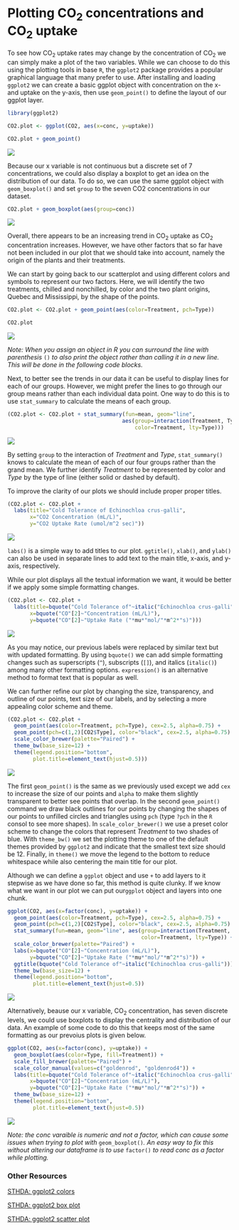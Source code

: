 
# Plotting CO<sub>2</sub> concentrations and CO<sub>2</sub> uptake

To see how CO<sub>2</sub> uptake rates may change by the concentration of CO<sub>2</sub> we can simply make a plot of the two variables. While we can choose to do this using the plotting tools in base `R`, the `ggplot2` package provides a popular graphical language that many prefer to use. After installing and loading `ggplot2` we can create a basic ggplot object with concentration on the x- and uptake on the y-axis, then use `geom_point()` to define the layout of our ggplot layer.

``` r
library(ggplot2)

CO2.plot <- ggplot(CO2, aes(x=conc, y=uptake))

CO2.plot + geom_point()
```

<img src="imgs/geom_point-1.png" style="display: block; margin: auto;" />

Because our x variable is not continuous but a discrete set of 7 concentrations, we could also display a boxplot to get an idea on the distribution of our data. To do so, we can use the same ggplot object with `geom_boxplot()` and set `group` to the seven CO2 concentrations in our dataset.

``` r
CO2.plot + geom_boxplot(aes(group=conc))
```

<img src="imgs/geom_boxplot-1.png" style="display: block; margin: auto;" />

Overall, there appears to be an increasing trend in CO<sub>2</sub> uptake as CO<sub>2</sub> concentration increases. However, we have other factors that so far have not been included in our plot that we should take into account, namely the origin of the plants and their treatments.

We can start by going back to our scatterplot and using different colors and symbols to represent our two factors. Here, we will identify the two treatments, chilled and nonchilled, by color and the two plant origins, Quebec and Mississippi, by the shape of the points.

``` r
CO2.plot <- CO2.plot + geom_point(aes(color=Treatment, pch=Type))

CO2.plot
```

<img src="imgs/geom_point_colors-1.png" style="display: block; margin: auto;" />

*Note: When you assign an object in R you can surround the line with parenthesis* `()` *to also print the object rather than calling it in a new line. This will be done in the following code blocks.*

Next, to better see the trends in our data it can be useful to display lines for each of our groups. However, we might prefer the lines to go through our group means rather than each individual data point. One way to do this is to use `stat_summary` to calculate the means of each group.

``` r
(CO2.plot <- CO2.plot + stat_summary(fun=mean, geom="line",
                                    aes(group=interaction(Treatment, Type),
                                        color=Treatment, lty=Type)))
```

<img src="imgs/geom_point_lines-1.png" style="display: block; margin: auto;" />

By setting `group` to the interaction of *Treatment* and *Type*, `stat_summary()` knows to calculate the mean of each of our four groups rather than the grand mean. We further identify *Treatment* to be represented by color and *Type* by the type of line (either solid or dashed by default).

To improve the clarity of our plots we should include proper proper titles.

``` r
(CO2.plot <- CO2.plot +
  labs(title="Cold Tolerance of Echinochloa crus-galli",
       x="CO2 Concentration (mL/L)",
       y="CO2 Uptake Rate (umol/m^2 sec)"))
```

<img src="imgs/geom_point_labs-1.png" style="display: block; margin: auto;" />

`labs()` is a simple way to add titles to our plot. `ggtitle()`, `xlab()`, and `ylab()` can also be used in separate lines to add text to the main title, x-axis, and y-axis, respectively.

While our plot displays all the textual information we want, it would be better if we apply some simple formatting changes.

``` r
(CO2.plot <- CO2.plot +
  labs(title=bquote("Cold Tolerance of"~italic("Echinochloa crus-galli")),
       x=bquote("CO"[2]~"Concentration (mL/L)"),
       y=bquote("CO"[2]~"Uptake Rate ("*mu*"mol/"*m^2*"s)")))
```

<img src="imgs/geom_point_labs2-1.png" style="display: block; margin: auto;" />

As you may notice, our previous labels were replaced by similar text but with updated formatting. By using `bquote()` we can add simple formatting changes such as superscripts (`^`), subscripts (`[]`), and italics (`italic()`) among many other formatting options. `expression()` is an alternative method to format text that is popular as well.

We can further refine our plot by changing the size, transparency, and outline of our points, text size of our labels, and by selecting a more appealing color scheme and theme.

``` r
(CO2.plot <- CO2.plot +
  geom_point(aes(color=Treatment, pch=Type), cex=2.5, alpha=0.75) +
  geom_point(pch=c(1,2)[CO2$Type], color="black", cex=2.5, alpha=0.75) +
  scale_color_brewer(palette="Paired") +
  theme_bw(base_size=12) +
  theme(legend.position="bottom",
        plot.title=element_text(hjust=0.5)))
```

<img src="imgs/geom_point_scheme-1.png" style="display: block; margin: auto;" />

The first `geom_point()` is the same as we previously used except we add `cex` to increase the size of our points and `alpha` to make them slightly transparent to better see points that overlap. In the second `geom_point()` command we draw black outlines for our points by changing the shapes of our points to unfilled circles and triangles using `pch` (type `?pch` in the `R` consol to see more shapes). In `scale_color_brewer()` we use a preset color scheme to change the colors that represent *Treatment* to two shades of blue. With `theme_bw()` we set the plotting theme to one of the default themes provided by `ggplot2` and indicate that the smallest text size should be 12. Finally, in `theme()` we move the legend to the bottom to reduce whitespace while also centering the main title for our plot.

Although we can define a `ggplot` object and use `+` to add layers to it stepwise as we have done so far, this method is quite clunky. If we know what we want in our plot we can put our`ggplot` object and layers into one chunk.

``` r
ggplot(CO2, aes(x=factor(conc), y=uptake)) +
  geom_point(aes(color=Treatment, pch=Type), cex=2.5, alpha=0.75) +
  geom_point(pch=c(1,2)[CO2$Type], color="black", cex=2.5, alpha=0.75) +
  stat_summary(fun=mean, geom="line", aes(group=interaction(Treatment, Type),
                                          color=Treatment, lty=Type)) +
  scale_color_brewer(palette="Paired") +
  labs(x=bquote("CO"[2]~"Concentration (mL/L)"),
       y=bquote("CO"[2]~"Uptake Rate ("*mu*"mol/"*m^2*"s)")) +
  ggtitle(bquote("Cold Tolerance of"~italic("Echinochloa crus-galli"))) +
  theme_bw(base_size=12) +
  theme(legend.position="bottom",
        plot.title=element_text(hjust=0.5))
```

<img src="imgs/geom_point_full-1.png" style="display: block; margin: auto;" />

Alternatively, beause our x variable, CO<sub>2</sub> concentration, has seven discrete levels, we could use boxplots to display the centrality and distribution of our data. An example of some code to do this that keeps most of the same formatting as our prevoius plots is given below.

``` r
ggplot(CO2, aes(x=factor(conc), y=uptake)) +
  geom_boxplot(aes(color=Type, fill=Treatment)) +
  scale_fill_brewer(palette="Paired") +
  scale_color_manual(values=c("goldenrod", "goldenrod4")) +
  labs(title=bquote("Cold Tolerance of"~italic("Echinochloa crus-galli")),
       x=bquote("CO"[2]~"Concentration (mL/L)"),
       y=bquote("CO"[2]~"Uptake Rate ("*mu*"mol/"*m^2*"s)")) +
  theme_bw(base_size=12) +
  theme(legend.position="bottom",
        plot.title=element_text(hjust=0.5))
```

<img src="imgs/geom_boxplot_full-1.png" style="display: block; margin: auto;" />

*Note: the conc varaible is numeric and not a factor, which can cause some issues when trying to plot with* `geom_boxplot()`*. An easy way to fix this without altering our dataframe is to use* `factor()` *to read conc as a factor while plotting.*

### Other Resources

[STHDA: ggplot2 colors](http://www.sthda.com/english/wiki/ggplot2-colors-how-to-change-colors-automatically-and-manually)

[STHDA: ggplot2 box plot](http://www.sthda.com/english/wiki/ggplot2-box-plot-quick-start-guide-r-software-and-data-visualization)

[STHDA: ggplot2 scatter plot](http://www.sthda.com/english/wiki/ggplot2-scatter-plots-quick-start-guide-r-software-and-data-visualization)
